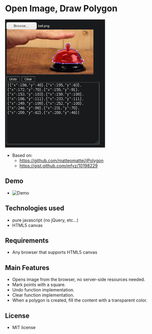 # Open Image, Draw Polygon

![PolygonDraw](https://raw.githubusercontent.com/rodolfoap/PolygonDraw/master/pdraw.png "PolygonDraw")

* Based on:
	* https://github.com/matteomattei/jPolygon
	* https://gist.github.com/mfyz/10198229

## Demo

* ![Demo](https://htmlpreview.github.io/?https://raw.githubusercontent.com/rodolfoap/PolygonDraw/master/index.html "Demo")

## Technologies used

 - pure javascript (no jQuery, etc...)
 - HTML5 canvas

## Requirements

 - Any browser that supports HTML5 canvas

## Main Features

 - Opens image from the browser, no server-side resources needed.
 - Mark points with a square.
 - Undo function implementation.
 - Clear function implementation.
 - When a polygon is created, fill the content with a transparent color.

## License

 - MIT license
